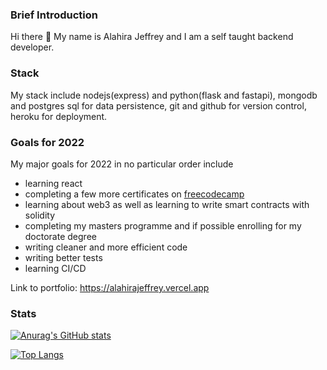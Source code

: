 ### Brief Introduction

Hi there 👋 My name is Alahira Jeffrey and I am a self taught backend developer. 

### Stack
My stack include nodejs(express) and python(flask and fastapi), mongodb and postgres sql for data persistence, git and github for version control, heroku for deployment.

### Goals for 2022

My major goals for 2022 in no particular order include
- learning react
- completing a few more certificates on [freecodecamp](https://www.freecodecamp.org/learn)
- learning about web3 as well as learning to write smart contracts with solidity
- completing my masters programme and if possible enrolling for my doctorate degree
- writing cleaner and more efficient code 
- writing better tests
- learning CI/CD

Link to portfolio: https://alahirajeffrey.vercel.app

### Stats
[![Anurag's GitHub stats](https://github-readme-stats.vercel.app/api?username=alahirajeffrey)](https://github.com/anuraghazra/github-readme-stats)

[![Top Langs](https://github-readme-stats.vercel.app/api/top-langs/?username=alahirajeffrey&layout=compact)](https://github.com/anuraghazra/github-readme-stats)

